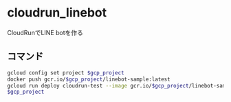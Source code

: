 # cloudrun_linebot

CloudRunでLINE botを作る

## コマンド

```bash
gcloud config set project $gcp_project
docker push gcr.io/$gcp_project/linebot-sample:latest
gcloud run deploy cloudrun-test --image gcr.io/$gcp_project/linebot-sample:latest --region asia-northeasat1 --platform managed
$gcp_project
```
